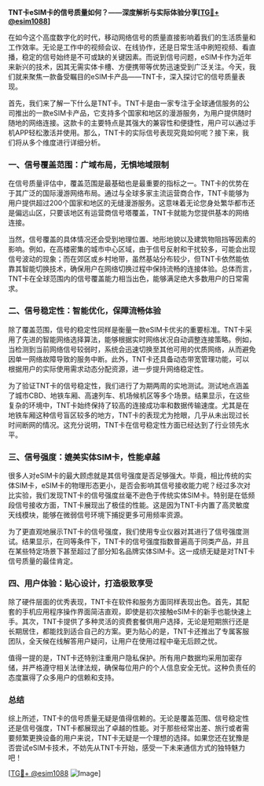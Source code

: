 **TNT卡eSIM卡的信号质量如何？——深度解析与实际体验分享[[TG💪+ @esim1088](https://t.me/s/esim1088)]**

在如今这个高度数字化的时代，移动网络信号的质量直接影响着我们的生活质量和工作效率。无论是工作中的视频会议、在线协作，还是日常生活中刷短视频、看直播，稳定的信号始终是不可或缺的关键因素。而说到信号问题，eSIM卡作为近年来新兴的技术，因其无需实体卡槽、方便携带等优势迅速受到广泛关注。今天，我们就来聚焦一款备受瞩目的eSIM卡产品——TNT卡，深入探讨它的信号质量表现。

首先，我们来了解一下什么是TNT卡。TNT卡是由一家专注于全球通信服务的公司推出的一款eSIM卡产品，它支持多个国家和地区的漫游服务，为用户提供随时随地的网络连接。这款卡的主要特点是其强大的兼容性和便捷性，用户可以通过手机APP轻松激活并使用。那么，TNT卡的实际信号表现究竟如何呢？接下来，我们将从多个维度进行详细分析。

### 一、信号覆盖范围：广域布局，无惧地域限制

在信号质量评估中，覆盖范围是最基础也是最重要的指标之一。TNT卡的优势在于其广泛的国际漫游网络布局。通过与全球多家主流运营商合作，TNT卡能够为用户提供超过200个国家和地区的无缝漫游服务。这意味着无论您身处繁华都市还是偏远山区，只要该地区有运营商信号塔覆盖，TNT卡就能为您提供基本的网络连接。

当然，信号覆盖的具体情况还会受到地理位置、地形地貌以及建筑物阻挡等因素的影响。例如，在高楼密集的城市中心区域，由于信号反射和干扰较多，可能会出现信号波动的现象；而在郊区或乡村地带，虽然基站分布较少，但TNT卡依然能依靠其智能切换技术，确保用户在网络切换过程中保持流畅的连接体验。总体而言，TNT卡在全球范围内的信号覆盖能力相当出色，能够满足绝大多数用户的日常需求。

### 二、信号稳定性：智能优化，保障流畅体验

除了覆盖范围，信号的稳定性同样是衡量一款eSIM卡优劣的重要标准。TNT卡采用了先进的智能网络选择算法，能够根据实时网络状况自动调整连接策略。例如，当检测到当前网络信号较弱时，系统会迅速切换至其他可用的优质网络，从而避免因单一网络故障导致的服务中断。此外，TNT卡还具备动态带宽管理功能，可以根据用户的实际使用需求动态分配资源，进一步提升网络稳定性。

为了验证TNT卡的信号稳定性，我们进行了为期两周的实地测试。测试地点涵盖了城市CBD、地铁车厢、高速列车、机场候机区等多个场景。结果显示，在这些复杂的环境中，TNT卡始终保持了较高的连接成功率和数据传输速度。尤其是在地铁车厢这种信号盲区较多的地方，TNT卡的表现尤为抢眼，几乎从未出现过长时间断网的情况。这充分说明，TNT卡在信号稳定性方面已经达到了行业领先水平。

### 三、信号强度：媲美实体SIM卡，性能卓越

很多人对eSIM卡的最大顾虑就是其信号强度是否足够强大。毕竟，相比传统的实体SIM卡，eSIM卡的物理形态更小，是否会影响其信号接收能力呢？经过多次对比实验，我们发现TNT卡的信号强度丝毫不逊色于传统实体SIM卡。特别是在低频段信号接收方面，TNT卡展现出了极佳的性能。这是因为TNT卡内置了高灵敏度天线模块，能够在微弱信号环境下捕捉更多可用频率资源。

为了更直观地展示TNT卡的信号强度，我们使用专业仪器对其进行了信号强度测试。结果显示，在同等条件下，TNT卡的信号强度指数普遍高于同类产品，并且在某些特定场景下甚至超过了部分知名品牌实体SIM卡。这一成绩无疑是对TNT卡信号质量的最佳肯定。

### 四、用户体验：贴心设计，打造极致享受

除了硬件层面的优秀表现，TNT卡在软件和服务方面同样表现出色。首先，其配套的手机应用程序操作界面简洁直观，即使是初次接触eSIM卡的新手也能快速上手。其次，TNT卡提供了多种灵活的资费套餐供用户选择，无论是短期旅行还是长期居住，都能找到适合自己的方案。更为贴心的是，TNT卡还推出了专属客服团队，全天候在线解答用户疑问，让用户在使用过程中毫无后顾之忧。

值得一提的是，TNT卡还特别注重用户隐私保护。所有用户数据均采用加密存储，并严格遵守相关法律法规，确保每位用户的个人信息安全无忧。这种负责任的态度赢得了众多用户的信赖和支持。

### 总结

综上所述，TNT卡的信号质量无疑是值得信赖的。无论是覆盖范围、信号稳定性还是信号强度，TNT卡都展现出了卓越的性能。对于那些经常出差、旅行或者需要频繁更换设备的用户来说，TNT卡无疑是一个理想的选择。如果您还在犹豫是否尝试eSIM卡技术，不妨先从TNT卡开始，感受一下未来通信方式的独特魅力吧！

[[TG💪+ @esim1088](https://t.me/s/esim1088) ![Image](https://i.postimg.cc/4NQfJmqS/Snipaste-2025-05-13-00-14-12.png)]